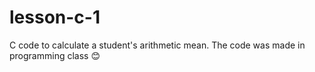 # lesson-c-1
C code to calculate a student's arithmetic mean. The code was made in programming class 😊
